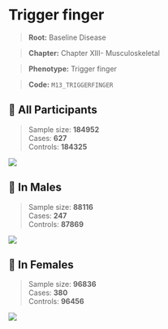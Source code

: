 # Trigger finger

> **Root:** Baseline Disease  

> **Chapter:** Chapter XIII- Musculoskeletal  

> **Phenotype:** Trigger finger  

> **Code:** `M13_TRIGGERFINGER`

## 🧪 All Participants  
> Sample size: **184952**  
> Cases: **627**  
> Controls: **184325**
<img src="/Disease/Figures/ALL/Baseline/M13_TRIGGERFINGER.png"/>
<CsvTable src="/Disease/Data/ALL/Baseline/LG_M13_TRIGGERFINGER.csv" label="🔍 View full results" />

## 👨 In Males  
> Sample size: **88116**  
> Cases: **247**  
> Controls: **87869**
<img src="/Disease/Figures/Male/Baseline/M13_TRIGGERFINGER.png"/>
<CsvTable src="/Disease/Data/Male/Baseline/LG_M13_TRIGGERFINGER.csv" label="🔍 View full results" />

## 👩 In Females  
> Sample size: **96836**  
> Cases: **380**  
> Controls: **96456**
<img src="/Disease/Figures/Female/Baseline/M13_TRIGGERFINGER.png"/>
<CsvTable src="/Disease/Data/Female/Baseline/LG_M13_TRIGGERFINGER.csv" label="🔍 View full results" />
